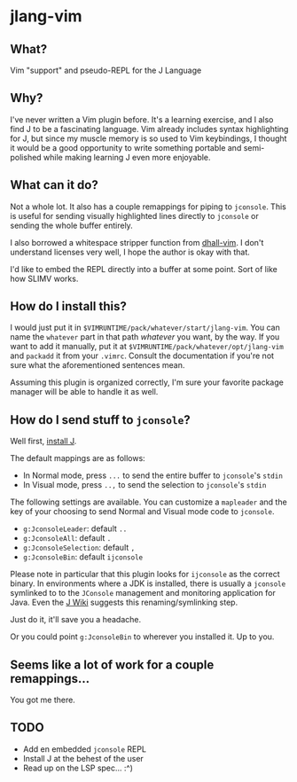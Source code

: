 # jlang-vim

## What?
Vim "support" and pseudo-REPL for the J Language

## Why?
I've never written a Vim plugin before. It's a learning exercise, and I
also find J to be a fascinating language. Vim already includes syntax
highlighting for J, but since my muscle memory is so used to Vim
keybindings, I thought it would be a good opportunity to write something
portable and semi-polished while making learning J even more enjoyable.

## What can it do?
Not a whole lot. It also has a couple remappings for piping to
`jconsole`. This is useful for sending visually highlighted lines
directly to `jconsole` or sending the whole buffer entirely.

I also borrowed a whitespace stripper function from
[dhall-vim](https://github.com/vmchale). I don't understand licenses
very well, I hope the author is okay with that.

I'd like to embed the REPL directly into a buffer at some point.
Sort of like how SLIMV works.

## How do I install this?
I would just put it in `$VIMRUNTIME/pack/whatever/start/jlang-vim`. You
can name the `whatever` part in that path _whatever_ you want, by the way. If you want to add it manually, put it at `$VIMRUNTIME/pack/whatever/opt/jlang-vim` and `packadd` it from your `.vimrc`. Consult the documentation if you're not sure what the aforementioned sentences mean.

Assuming this plugin is organized correctly, I'm sure your favorite
package manager will be able to handle it as well.

## How do I send stuff to `jconsole`?

Well first, [install
J](https://code.jsoftware.com/wiki/System/Installation).

The default mappings are as follows:

- In Normal mode, press `...` to send the entire buffer to `jconsole`'s `stdin`
- In Visual mode, press `..,` to send the selection to `jconsole`'s
  `stdin`

The following settings are available. You can customize a `mapleader`
and the key of your choosing to send Normal and Visual mode code to
`jconsole`.

- `g:JconsoleLeader`: default `..`
- `g:JconsoleAll`: default `.`
- `g:JconsoleSelection`: default `,`
- `g:JconsoleBin`: default `ijconsole`

Please note in particular that this plugin looks for
`ijconsole` as the correct binary. In environments where a JDK is
installed, there is usually a `jconsole` symlinked to to the `JConsole`
management and monitoring application for Java. Even the [J
Wiki](https://code.jsoftware.com/wiki/System/Installation/Linux#The_Name_of_the_J_console_binary)
suggests this renaming/symlinking step.

Just do it, it'll save you a headache.

Or you could point `g:JconsoleBin` to wherever you installed it. Up to
you.

## Seems like a lot of work for a couple remappings...
You got me there.

## TODO
- Add en embedded `jconsole` REPL
- Install J at the behest of the user
- Read up on the LSP spec... :^)
